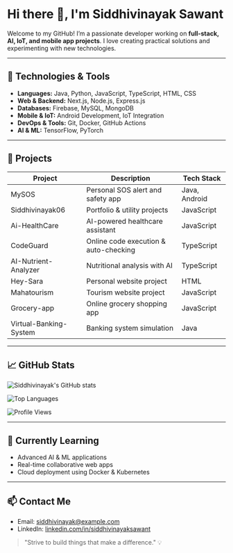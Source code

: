 # Hi there 👋, I'm Siddhivinayak Sawant

Welcome to my GitHub! I’m a passionate developer working on **full-stack, AI, IoT, and mobile app projects**. I love creating practical solutions and experimenting with new technologies.

---

## 🔧 Technologies & Tools

- **Languages:** Java, Python, JavaScript, TypeScript, HTML, CSS  
- **Web & Backend:** Next.js, Node.js, Express.js  
- **Databases:** Firebase, MySQL, MongoDB  
- **Mobile & IoT:** Android Development, IoT Integration  
- **DevOps & Tools:** Git, Docker, GitHub Actions  
- **AI & ML:** TensorFlow, PyTorch  

---

## 💼 Projects

| Project | Description | Tech Stack |
|---------|-------------|------------|
| MySOS | Personal SOS alert and safety app | Java, Android |
| Siddhivinayak06 | Portfolio & utility projects | JavaScript |
| Ai-HealthCare | AI-powered healthcare assistant | JavaScript |
| CodeGuard | Online code execution & auto-checking | TypeScript |
| AI-Nutrient-Analyzer | Nutritional analysis with AI | TypeScript |
| Hey-Sara | Personal website project | HTML |
| Mahatourism | Tourism website project | JavaScript |
| Grocery-app | Online grocery shopping app | JavaScript |
| Virtual-Banking-System | Banking system simulation | Java |

---

## 📈 GitHub Stats

![Siddhivinayak's GitHub stats](https://github-readme-stats.vercel.app/api?username=Siddhivinayak06&show_icons=true&theme=radical)

![Top Languages](https://github-readme-stats.vercel.app/api/top-langs/?username=Siddhivinayak06&layout=compact&theme=radical)

![Profile Views](https://komarev.com/ghpvc/?username=Siddhivinayak06&style=flat-square)

---

## 🌱 Currently Learning

- Advanced AI & ML applications  
- Real-time collaborative web apps  
- Cloud deployment using Docker & Kubernetes  

---

## 📫 Contact Me

- Email: siddhivinayak@example.com  
- LinkedIn: [linkedin.com/in/siddhivinayaksawant](https://www.linkedin.com/in/siddhivinayaksawant)  

> "Strive to build things that make a difference." 💡

